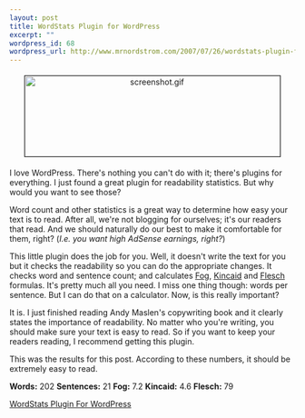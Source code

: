 ```yaml
--- 
layout: post
title: WordStats Plugin for WordPress
excerpt: ""
wordpress_id: 68
wordpress_url: http://www.mrnordstrom.com/2007/07/26/wordstats-plugin-for-wordpress/
---
```


<p style="text-align: center"><img src="http://www.mrnordstrom.com/wp-content/uploads/links/screenshot.gif" alt="screenshot.gif" title="screenshot.gif" style="margin: 5px" border="1" height="142" width="450" /></p>
I love WordPress. There's nothing you can't do with it; there's plugins for everything. I just found a great plugin for readability statistics. But why would you want to see those?

Word count and other statistics is a great way to determine how easy your text is to read. After all, we're not blogging for ourselves; it's our readers that read. And we should naturally do our best to make it comfortable for them, right? (<em>I.e. you want high AdSense earnings, right?</em>)

This little plugin does the job for you. Well, it doesn't write the text for you but it checks the readability so you can do the appropriate changes. It checks word and sentence count; and calculates <a href="http://en.wikipedia.org/wiki/Gunning-Fog_Index" title="Gunning-Fog Index" target="_blank">Fog</a>, <a href="http://en.wikipedia.org/wiki/Flesch-Kincaid_Readability_Test#Flesch.E2.80.93Kincaid_Grade_Level" title="Kincaid Grade Level" target="_blank">Kincaid</a> and <a href="http://en.wikipedia.org/wiki/Flesch-Kincaid_Readability_Test#Flesch_Reading_Ease" title="Flesch Reading Ease" target="_blank">Flesch</a> formulas. It's pretty much all you need. I miss one thing though: words per sentence. But I can do that on a calculator. Now, is this really important?

It is. I just finished reading Andy Maslen's copywriting book and it clearly states the importance of readability. No matter who you're writing, you should make sure your text is easy to read. So if you want to keep your readers reading, I recommend getting this plugin.

This was the results for this post. According to these numbers, it should be extremely easy to read.

<strong>Words:</strong> 202   <strong>Sentences:</strong> 21   <span onmouseover="wordstatsrollover('fog')" onmouseout="wordstatsrolloff('fog')"><strong>Fog:</strong> 7.2</span>   <span onmouseover="wordstatsrollover('kincaid')" onmouseout="wordstatsrolloff('kincaid')"><strong>Kincaid:</strong> 4.6</span>   <span onmouseover="wordstatsrollover('flesch')" onmouseout="wordstatsrolloff('flesch')"><strong>Flesch:</strong>  79</span><span style="display: none" id="wordstatsfogrollover" class="wordstatsrollover">The Gunning-Fog index gives the number of years of education needed to understand the text. Short, plain sentences score better than long, complicated sentences. Based on words per sentence and "hard" words per sentence.</span><span style="display: none" id="wordstatskincaidrollover" class="wordstatsrollover">The Flesch-Kincaid index gives the number of years of education needed to understand the text. Short, plain sentences score better than long, complicated sentences. Based on syllables per word and words per sentence.</span>

<a href="http://flagrantdisregard.com/wordstats/" title="WordStats Plugin For WordPress" target="_blank">WordStats Plugin For WordPress</a>
